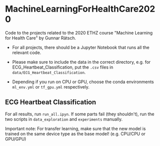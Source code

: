 # MachineLearningForHealthCare2020
Code to the projects related to the 2020 ETHZ course "Machine Learning for Health Care" by Gunnar Rätsch.

* For all projects, there should be a Jupyter Notebook that runs all the relevant code. 

* Please make sure to include the data in the correct directory, e.g. for ECG_Heartbeat_Classification, put the `.csv` files in `data/ECG_Heartbeat_Classification`.

* Depending if you run on CPU or GPU, choose the conda environments `ml_env.yml` or `tf_gpu.yml` respectively. 

## ECG Heartbeat Classification

For all results, run `run_all.ipyn`. If some parts fail (they shouldn't), run the two scripts in `data_exploration` and `experiments` manually. 

Important note: For transfer learning, make sure that the new model is trained on the same device type as the base model! (e.g. CPU/CPU or GPU/GPU)

